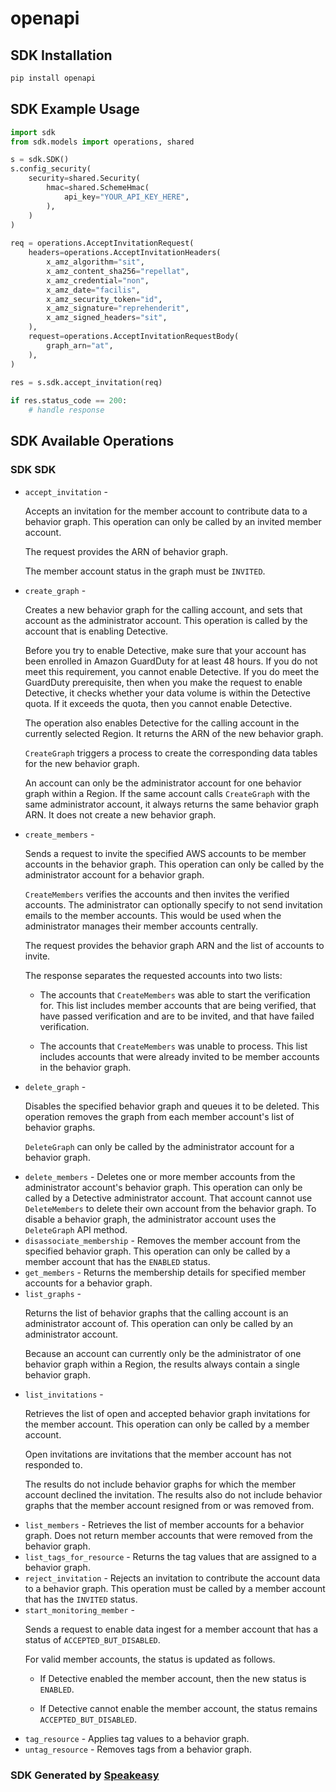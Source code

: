 # openapi

<!-- Start SDK Installation -->
## SDK Installation

```bash
pip install openapi
```
<!-- End SDK Installation -->

<!-- Start SDK Example Usage -->
## SDK Example Usage

```python
import sdk
from sdk.models import operations, shared

s = sdk.SDK()
s.config_security(
    security=shared.Security(
        hmac=shared.SchemeHmac(
            api_key="YOUR_API_KEY_HERE",
        ),
    )
)
    
req = operations.AcceptInvitationRequest(
    headers=operations.AcceptInvitationHeaders(
        x_amz_algorithm="sit",
        x_amz_content_sha256="repellat",
        x_amz_credential="non",
        x_amz_date="facilis",
        x_amz_security_token="id",
        x_amz_signature="reprehenderit",
        x_amz_signed_headers="sit",
    ),
    request=operations.AcceptInvitationRequestBody(
        graph_arn="at",
    ),
)
    
res = s.sdk.accept_invitation(req)

if res.status_code == 200:
    # handle response
```
<!-- End SDK Example Usage -->

<!-- Start SDK Available Operations -->
## SDK Available Operations

### SDK SDK

* `accept_invitation` - <p>Accepts an invitation for the member account to contribute data to a behavior graph. This operation can only be called by an invited member account. </p> <p>The request provides the ARN of behavior graph.</p> <p>The member account status in the graph must be <code>INVITED</code>.</p>
* `create_graph` - <p>Creates a new behavior graph for the calling account, and sets that account as the administrator account. This operation is called by the account that is enabling Detective.</p> <p>Before you try to enable Detective, make sure that your account has been enrolled in Amazon GuardDuty for at least 48 hours. If you do not meet this requirement, you cannot enable Detective. If you do meet the GuardDuty prerequisite, then when you make the request to enable Detective, it checks whether your data volume is within the Detective quota. If it exceeds the quota, then you cannot enable Detective. </p> <p>The operation also enables Detective for the calling account in the currently selected Region. It returns the ARN of the new behavior graph.</p> <p> <code>CreateGraph</code> triggers a process to create the corresponding data tables for the new behavior graph.</p> <p>An account can only be the administrator account for one behavior graph within a Region. If the same account calls <code>CreateGraph</code> with the same administrator account, it always returns the same behavior graph ARN. It does not create a new behavior graph.</p>
* `create_members` - <p>Sends a request to invite the specified AWS accounts to be member accounts in the behavior graph. This operation can only be called by the administrator account for a behavior graph. </p> <p> <code>CreateMembers</code> verifies the accounts and then invites the verified accounts. The administrator can optionally specify to not send invitation emails to the member accounts. This would be used when the administrator manages their member accounts centrally.</p> <p>The request provides the behavior graph ARN and the list of accounts to invite.</p> <p>The response separates the requested accounts into two lists:</p> <ul> <li> <p>The accounts that <code>CreateMembers</code> was able to start the verification for. This list includes member accounts that are being verified, that have passed verification and are to be invited, and that have failed verification.</p> </li> <li> <p>The accounts that <code>CreateMembers</code> was unable to process. This list includes accounts that were already invited to be member accounts in the behavior graph.</p> </li> </ul>
* `delete_graph` - <p>Disables the specified behavior graph and queues it to be deleted. This operation removes the graph from each member account's list of behavior graphs.</p> <p> <code>DeleteGraph</code> can only be called by the administrator account for a behavior graph.</p>
* `delete_members` - Deletes one or more member accounts from the administrator account's behavior graph. This operation can only be called by a Detective administrator account. That account cannot use <code>DeleteMembers</code> to delete their own account from the behavior graph. To disable a behavior graph, the administrator account uses the <code>DeleteGraph</code> API method.
* `disassociate_membership` - Removes the member account from the specified behavior graph. This operation can only be called by a member account that has the <code>ENABLED</code> status.
* `get_members` - Returns the membership details for specified member accounts for a behavior graph.
* `list_graphs` - <p>Returns the list of behavior graphs that the calling account is an administrator account of. This operation can only be called by an administrator account.</p> <p>Because an account can currently only be the administrator of one behavior graph within a Region, the results always contain a single behavior graph.</p>
* `list_invitations` - <p>Retrieves the list of open and accepted behavior graph invitations for the member account. This operation can only be called by a member account.</p> <p>Open invitations are invitations that the member account has not responded to.</p> <p>The results do not include behavior graphs for which the member account declined the invitation. The results also do not include behavior graphs that the member account resigned from or was removed from.</p>
* `list_members` - Retrieves the list of member accounts for a behavior graph. Does not return member accounts that were removed from the behavior graph.
* `list_tags_for_resource` - Returns the tag values that are assigned to a behavior graph.
* `reject_invitation` - Rejects an invitation to contribute the account data to a behavior graph. This operation must be called by a member account that has the <code>INVITED</code> status.
* `start_monitoring_member` - <p>Sends a request to enable data ingest for a member account that has a status of <code>ACCEPTED_BUT_DISABLED</code>.</p> <p>For valid member accounts, the status is updated as follows.</p> <ul> <li> <p>If Detective enabled the member account, then the new status is <code>ENABLED</code>.</p> </li> <li> <p>If Detective cannot enable the member account, the status remains <code>ACCEPTED_BUT_DISABLED</code>. </p> </li> </ul>
* `tag_resource` - Applies tag values to a behavior graph.
* `untag_resource` - Removes tags from a behavior graph.

<!-- End SDK Available Operations -->

### SDK Generated by [Speakeasy](https://docs.speakeasyapi.dev/docs/using-speakeasy/client-sdks)
